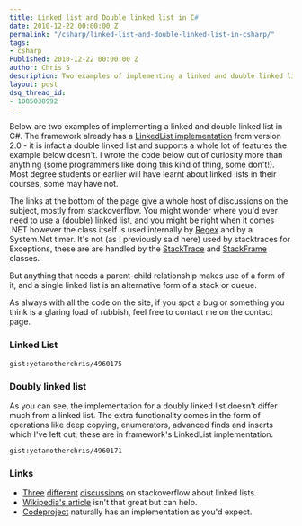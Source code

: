 ```yaml
---
title: Linked list and Double linked list in C#
date: 2010-12-22 00:00:00 Z
permalink: "/csharp/linked-list-and-double-linked-list-in-csharp/"
tags:
- csharp
Published: 2010-12-22 00:00:00 Z
author: Chris S
description: Two examples of implementing a linked and double linked list in C# from scratch.
layout: post
dsq_thread_id:
- 1085038992
---
```


Below are two examples of implementing a linked and double linked list in C#. The framework already has a [LinkedList<T> implementation][1] from version 2.0 - it is infact a double linked list and supports a whole lot of features the example below doesn't. I wrote the code below out of curiosity more than anything (some programmers like doing this kind of thing, some don't!). Most degree students or earlier will have learnt about linked lists in their courses, some may have not.

<!--more-->

The links at the bottom of the page give a whole host of discussions on the subject, mostly from stackoverflow. You might wonder where you'd ever need to use a (double) linked list, and you might be right when it comes .NET however the class itself is used internally by [Regex][2] and by a System.Net timer. It's not (as I previously said here) used by stacktraces for Exceptions, these are are handled by the [StackTrace][3] and [StackFrame][4] classes.

But anything that needs a parent-child relationship makes use of a form of it, and a single linked list is an alternative form of a stack or queue.

As always with all the code on the site, if you spot a bug or something you think is a glaring load of rubbish, feel free to contact me on the contact page.

### Linked List

`gist:yetanotherchris/4960175`

### Doubly linked list

As you can see, the implementation for a doubly linked list doesn't differ much from a linked list. The extra functionality comes in the form of operations like deep copying, enumerators, advanced finds and inserts which I've left out; these are in framework's LinkedList<T> implementation.

`gist:yetanotherchris/4960171`

### Links

  * [Three][5] [different][6] [discussions][7] on stackoverflow about linked lists.
  * [Wikipedia's article][8] isn't that great but can help.
  * [Codeproject][9] naturally has an implementation as you'd expect.

 [1]: http://msdn.microsoft.com/en-us/library/he2s3bh7.aspx
 [2]: http://msdn.microsoft.com/en-us/library/system.text.regularexpressions.regex.aspx
 [3]: http://msdn.microsoft.com/en-us/library/system.diagnostics.stacktrace.aspx
 [4]: http://msdn.microsoft.com/en-us/library/system.diagnostics.stackframe.aspx
 [5]: http://stackoverflow.com/questions/670104/what-are-real-world-examples-of-when-linked-lists-should-be-used
 [6]: http://stackoverflow.com/questions/10042/how-do-i-implement-a-linked-list-in-java
 [7]: http://stackoverflow.com/questions/712429/plain-linked-and-double-linked-lists-when-and-why
 [8]: http://en.wikipedia.org/wiki/Linked_list
 [9]: http://www.codeproject.com/KB/recipes/doubly-linkedlist.aspx